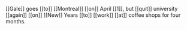 [[Gale]] goes [[to]] [[Montreal]] [[on]] April [[1]], but [[quit]] university [[again]] [[on]] [[New]] Years [[to]] [[work]] [[at]] coffee shops for four months.  